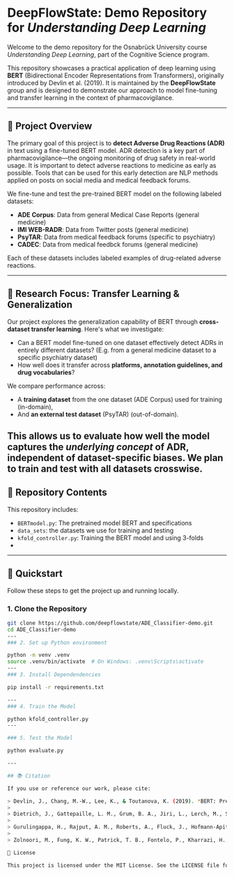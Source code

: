 

# DeepFlowState: Demo Repository for *Understanding Deep Learning*

Welcome to the demo repository for the Osnabrück University course *Understanding Deep Learning*, part of the Cognitive Science program.

This repository showcases a practical application of deep learning using **BERT** (Bidirectional Encoder Representations from Transformers), originally introduced by Devlin et al. (2019). It is maintained by the **DeepFlowState** group and is designed to demonstrate our approach to model fine-tuning and transfer learning in the context of pharmacovigilance.

---

## 🧠 Project Overview

The primary goal of this project is to **detect Adverse Drug Reactions (ADR)** in text using a fine-tuned BERT model. ADR detection is a key part of pharmacovigilance—the ongoing monitoring of drug safety in real-world usage. It is important to detect adverse reactions to medicine as early as possible. Tools that can be used for this early detection are NLP methods applied on posts on social media and medical feedback forums.

We fine-tune and test the pre-trained BERT model on the following labeled datasets:

* **ADE Corpus**: Data from general Medical Case Reports (general medicine)
* **IMI WEB-RADR**: Data from Twitter posts (general medicine)
* **PsyTAR**: Data from medical feedback forums (specific to psychiatry)
* **CADEC**: Data from medical feedbck forums (general medicine)

Each of these datasets includes labeled examples of drug-related adverse reactions.

---

## 🔬 Research Focus: Transfer Learning & Generalization

Our project explores the generalization capability of BERT through **cross-dataset transfer learning**. Here's what we investigate:

* Can a BERT model fine-tuned on one dataset effectively detect ADRs in entirely different datasets? (E.g. from a general medicine dataset to a specific psychiatry dataset)
* How well does it transfer across **platforms, annotation guidelines, and drug vocabularies**?

We compare performance across:

* A **training dataset** from the one dataset (ADE Corpus) used for training (in-domain),
* And **an external test dataset** (PsyTAR) (out-of-domain).

This allows us to evaluate how well the model captures the *underlying concept* of ADR, independent of dataset-specific biases.
We plan to train and test with all datasets crosswise.
---

## 📁 Repository Contents

This repository includes:
* `BERTmodel.py`: The pretrained model BERT and specifications
* `data_sets`: the datasets we use for training and testing
* `kfold_controller.py`: Training the BERT model and using 3-folds
* 

---

## 🚀 Quickstart

Follow these steps to get the project up and running locally.

### 1. Clone the Repository

```bash
git clone https://github.com/deepflowstate/ADE_Classifier-demo.git
cd ADE_Classifier-demo
---
### 2. Set up Python environment

python -m venv .venv
source .venv/bin/activate  # On Windows: .venv\Scripts\activate
---
### 3. Install Dependendencies

pip install -r requirements.txt

---
### 4. Train the Model

python kfold_controller.py
---

### 5. Test the Model

python evaluate.py

---

## 📚 Citation

If you use or reference our work, please cite:

> Devlin, J., Chang, M.-W., Lee, K., & Toutanova, K. (2019). *BERT: Pre-training of Deep Bidirectional Transformers for Language Understanding*. NAACL.
> 
> Dietrich, J., Gattepaille, L. M., Grum, B. A., Jiri, L., Lerch, M., Sartori, D., & Wisniewski, A. (2020). Adverse Events in Twitter–Development of a Benchmark Reference Dataset: Results from IMI WEB-RADR. Drug Safety, 43, 467–478.
> 
> Gurulingappa, H., Rajput, A. M., Roberts, A., Fluck, J., Hofmann-Apitius, M., & Toldo, L. (2012). Development of a benchmark corpus to support the automatic extraction of drug-related adverse effects from medical case reports. Journal of Biomedical Informatics, 45(5), 885–892.
> 
> Zolnoori, M., Fung, K. W., Patrick, T. B., Fontelo, P., Kharrazi, H., Faiola, A., Shah, N. D., Wu, Y. S. S., Eldredge, C. E., Luo, J., Conway, M., Zhu, J., Park, S. K., Xu, K., & Moayyed, H. (2019). The PsyTAR dataset: From patients generated narratives to a corpus of adverse drug events and effectiveness of psychiatric medications. Data in Brief, 24, 103838. 

📄 License

This project is licensed under the MIT License. See the LICENSE file for details.
